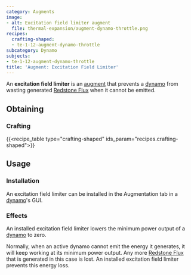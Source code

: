 ```yaml
---
category: Augments
image:
- alt: Excitation field limiter augment
  file: thermal-expansion/augment-dynamo-throttle.png
recipes:
  crafting-shaped:
  - te-1-12-augment-dynamo-throttle
subcategory: Dynamo
subjects:
- te-1-12-augment-dynamo-throttle
title: 'Augment: Excitation Field Limiter'
---
```


An **excitation field limiter** is an [augment](../augments/) that prevents a
[dynamo](../dynamos/) from wasting generated [Redstone
Flux](/docs/redstone-flux/) when it cannot be emitted.


Obtaining
---------

### Crafting
{{<recipe_table type="crafting-shaped" ids_param="recipes.crafting-shaped">}}


Usage
-----

### Installation
An excitation field limiter can be installed in the Augmentation tab in a
[dynamo](../dynamos/)'s GUI.

### Effects
An installed excitation field limiter lowers the minimum power output of a
[dynamo](../dynamos/) to zero.

Normally, when an active dynamo cannot emit the energy it generates, it will
keep working at its minimum power output. Any more [Redstone
Flux](/docs/redstone-flux/) that is generated in this case is lost. An installed
excitation field limiter prevents this energy loss.
